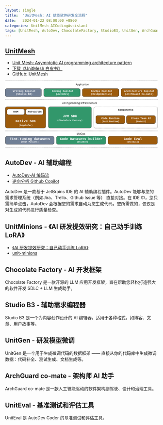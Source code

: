 ```yaml
---
layout: single
title:  "UnitMesh: AI 赋能软件研发全流程"
date:   2024-01-22 08:00:00 +0800
categories: UnitMesh AICodingAssistant
tags: [UnitMesh, AutoDev, ChocolateFactory, StudioB3, UnitGen, ArchGuard, AICodingAssistant, GitHubCopilot]
---
```


## [UnitMesh](https://unitmesh.cc/)
- [Unit Mesh: Asymptotic AI programming architecture pattern](https://github.com/unit-mesh/unit-mesh/blob/master/README.zh_CN.md)
- [下载《UnitMesh 白皮书》](https://raw.githubusercontent.com/unit-mesh/whitebook/master/2023-whitebook.pdf)
- [GitHub: UnitMesh](https://github.com/unit-mesh)

![](/images/2024/unit-mesh/unit-mesh.svg)

## AutoDev - AI 辅助编程
- [AutoDev-AI 编码流](https://ide.unitmesh.cc/)
- [逆向分析 Github Copilot](https://github.com/mengjian-github/copilot-analysis)

AutoDev 是一款基于 JetBrains IDE 的 AI 辅助编程插件。AutoDev 能够与您的需求管理系统（例如Jira、Trello、Github Issue 等） 直接对接。在 IDE 中，您只需简单点击，AutoDev 会根据您的需求自动为您生成代码。您所需做的，仅仅是对生成的代码进行质量检查。

## UnitMinions - 《AI 研发提效研究：自己动手训练 LoRA》
- [《AI 研发提效研究：自己动手训练 LoRA》](https://train.unitmesh.cc/)
- [unit-minions](https://github.com/unit-mesh/unit-minions)

## Chocolate Factory - AI 开发框架

Chocolate Factory 是一款开源的 LLM 应用开发框架，旨在帮助您轻松打造强大的软件开发 SDLC + LLM 生成助手。

## Studio B3 - 辅助需求编程器

Studio B3 是一个为内容创作设计的 AI 编辑器，适用于各种格式，如博客、文章、用户故事等。

## UnitGen - 研发模型微调
UnitGen 是一个用于生成微调代码的数据框架 —— 直接从你的代码库中生成微调数据：代码补全、测试生成、文档生成等。

## ArchGuard co-mate - 架构师 AI 助手
ArchGuard co-mate 是一款人工智能驱动的软件架构副驾驶、设计和治理工具。

## UnitEval - 基准测试和评估工具
UnitEval 是 AutoDev Coder 的基准测试和评估工具。
